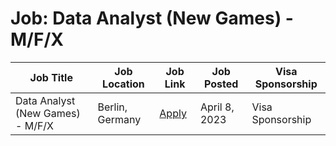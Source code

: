 # Job: Data Analyst (New Games) - M/F/X

| Job Title | Job Location | Job Link | Job Posted | Visa Sponsorship |
| --- | --- | --- | --- | --- |
| Data Analyst (New Games) - M/F/X | Berlin, Germany | [Apply](https://boards.eu.greenhouse.io/popcore/jobs/4125172101) | April 8, 2023 | Visa Sponsorship |
